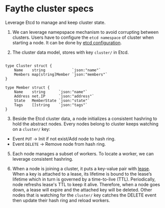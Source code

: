 # Faythe cluster specs

Leverage Etcd to manage and keep cluster state.

1. We can leverage namepspace mechanism to avoid corrupting between clusters. Users have to configure the `etcd namespace` of cluster when starting a node. It can be done by [etcd configuration](../config/config.go).

2. The cluster data model, stores with key `cluster/` in Etcd.

```golang

type Cluster struct {
	Name    string            `json:"name"`
	Members map[string]Member `json:"members"`
}

type Member struct {
	Name    string      `json:"name"`
	Address net.IP      `json:"address"`
	State   MemberState `json:"state"`
	Tags    []string    `json:"tags"`
}
```

3. Beside the Etcd cluster data, a node initializes a consistent hashring to hold the abstract nodes. Every nodes belong to cluster keeps watching on a `cluster/` key:
* Event `PUT` -> Init if not exist/Add node to hash ring.
* Event `DELETE` -> Remove node from hash ring.

5. Each node manages a subset of workers. To locate a worker, we can leverage consistent hashring.

6. When a node is joining a cluster, it puts a key-value pair with [lease](https://etcd.io/docs/v3.4.0/dev-guide/interacting_v3/#grant-leases). When a key is attached to a lease, its lifetime is bound to the lease’s lifetime which in turn is governed by a time-to-live (TTL). Periodically, node refreshs lease's TTL to keep it alive. Therefore, when a node goes down, a lease will expire and the attached key will be deleted. Other nodes that is watching for the `cluster/` key catches the DELETE event then update their hash ring and reload workers.
